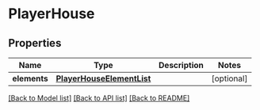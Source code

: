 # PlayerHouse

## Properties
Name | Type | Description | Notes
------------ | ------------- | ------------- | -------------
**elements** | [**PlayerHouseElementList**](PlayerHouseElementList.md) |  | [optional] 

[[Back to Model list]](../README.md#documentation-for-models) [[Back to API list]](../README.md#documentation-for-api-endpoints) [[Back to README]](../README.md)

